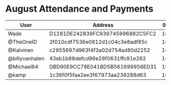 # August Attendance and Payments 



| User      | Address | 03/08 | | |
|-----------| -------- | -------- |------|------|
| Wade      | D1281DE242839FC939745996882C5FC2 | 10000 | | |
| @TheOneID | 2f010cdf7536e0812d1c04c3e8adf85c | 10000 | | |
| @Kalvinen | c2955697d963f4f3a02d754ad80d2252 | 10000 | | |
| @billyvanhalen | 43eb1b88defcd96e28f0631ffc91e262	| 10000 | | |
| @Michael64 | DBD90E9CC78E041BD5B561699956ED31	| 10000 | | |
| @kamp | 1c36f0f5faa2ee3f67973aa239288d63	| 10000 | | |
